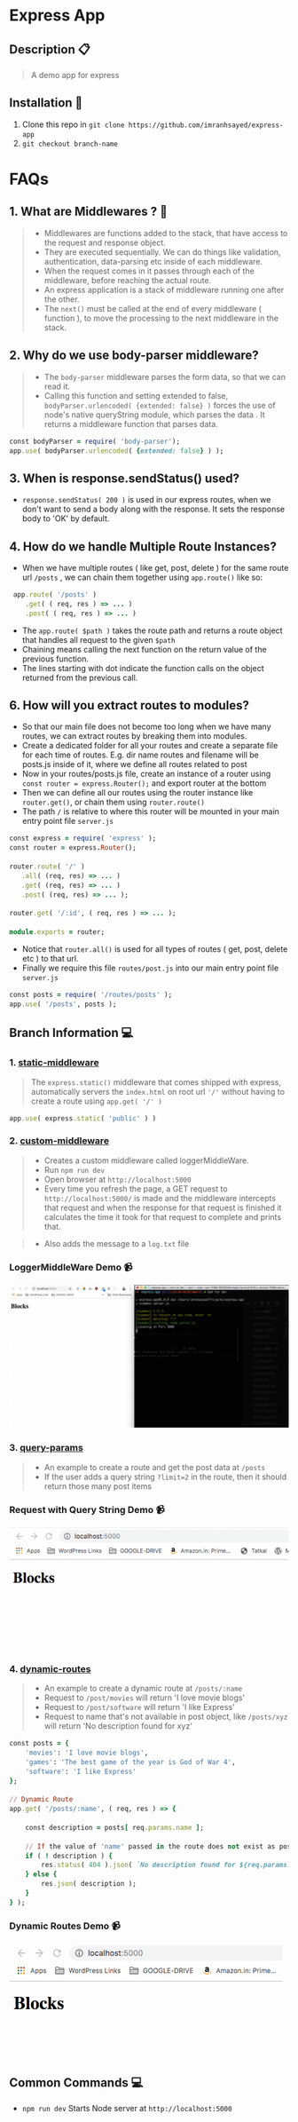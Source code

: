 # Express App

## Description :clipboard:
> A demo app for express

## Installation :wrench:

1. Clone this repo in `git clone https://github.com/imranhsayed/express-app`
2. `git checkout branch-name`

# FAQs

## 1. What are Middlewares ? :vertical_traffic_light:

> * Middlewares are functions added to the stack, that have access to the request and response object.
> * They are executed sequentially. We can do things like validation, authentication, data-parsing etc inside of each middleware.
> * When the request comes in it passes through each of the middleware, before reaching the actual route. 
> * An express application is a stack of middleware running one after the other.
> * The `next()` must be called at the end of every middleware ( function ), to move the processing to the next middleware in the stack.

## 2. Why do we use body-parser middleware?
> * The `body-parser` middleware parses the form data, so that we can read it.
> * Calling this function and setting extended to false, `bodyParser.urlencoded( {extended: false} )`
 forces the use of node's native queryString module, which parses the data . It returns a middleware function that parses data.
 
 ```ruby
 const bodyParser = require( 'body-parser');
 app.use( bodyParser.urlencoded( {extended: false} ) );
 ```
 
## 3. When is response.sendStatus() used?
 
 * `response.sendStatus( 200 )` is used in our express routes, when we don't want to send a body along with the response.
  It sets the response body to 'OK' by default. 
  
## 4. How do we handle Multiple Route Instances?

 * When we have multiple routes ( like get, post, delete ) for the same route url `/posts` , we can chain them together using `app.route()` like so:
 
```ruby
 app.route( '/posts' )
    .get( ( req, res ) => ... )
    .post( ( req, res ) => ... )
 ```
 
 * The `app.route( $path )` takes the route path and returns a route object that handles all request to the given `$path`
 * Chaining means calling the next function on the return value of the previous function.
 * The lines starting with dot indicate the function calls on the object returned from the previous call.
 
 ## 6. How will you extract routes to modules?
 
 * So that our main file does not become too long when we have many routes, we can extract routes by breaking them into modules.
 * Create a dedicated folder for all your routes and create a separate file for each time of routes. E.g. dir name routes and filename
 will be posts.js inside of it, where we define all routes related to post
 * Now in your routes/posts.js file, create an instance of a router using `const router = express.Router();` and export router at the bottom
 * Then we can define all our routes using the router instance like `router.get()`, or chain them using `router.route()`
 * The path `/` is relative to where this router will be mounted in your main entry point file `server.js`
 
 ```ruby
 const express = require( 'express' );
 const router = express.Router();
 
 router.route( '/' )
    .all( (req, res) => ... )
    .get( (req, res) => ... )
    .post( (req, res) => ... );
    
 router.get( '/:id', ( req, res ) => ... );    
 
 module.exports = router;
 ```
 
 * Notice that `router.all()` is used for all types of routes ( get, post, delete etc ) to that url.
 * Finally we require this file `routes/post.js` into our main entry point file `server.js`
 
```ruby
const posts = require( '/routes/posts' );
app.use( '/posts', posts );
```
 

## Branch Information :computer:

### 1. [static-middleware](https://github.com/imranhsayed/express-app/tree/static-middleware)

> The `express.static()` middleware that comes shipped with express, automatically servers the `index.html` on root url `'/'` without having to 
create a route using `app.get( '/' )` 

```ruby
app.use( express.static( 'public' ) )
```

### 2. [custom-middleware](https://github.com/imranhsayed/express-app/tree/custom-middleware) 
> * Creates a custom middleware called loggerMiddleWare.
> *	Run `npm run dev`
> * Open browser at `http://localhost:5000`
> * Every time you refresh the page, a GET request to `http://localhost:5000/` is made 
and the middleware intercepts that request and when the response for that request is finished
it calculates the time it took for that request to complete and prints that.

> * Also adds the message to a `log.txt` file  
  
### LoggerMiddleWare Demo :video_camera:

![](loggerMiddleWare.gif)

### 3. [query-params](https://github.com/imranhsayed/express-app/tree/query-params)

> * An example to create a route and get the post data at `/posts`
> * If the user adds a query string `?limit=2` in the route, then it should return those many post items

### Request with Query String Demo :video_camera:

![](query-string.gif)

### 4. [dynamic-routes](https://github.com/imranhsayed/express-app/tree/dynamic-routes)

> * An example to create a dynamic route at `/posts/:name`
> * Request to `/post/movies` will return 'I love movie blogs'
> * Request to `/post/software` will return 'I like Express'
> * Request to name that's not available in post object, like `/posts/xyz` will return 'No description found for xyz'

```ruby
const posts = {
	'movies': 'I love movie blogs',
	'games': 'The best game of the year is God of War 4',
	'software': 'I like Express'
};

// Dynamic Route
app.get( '/posts/:name', ( req, res ) => {

	const description = posts[ req.params.name ];

	// If the value of 'name' passed in the route does not exist as posts property
	if ( ! description ) {
		res.status( 404 ).json( `No description found for ${req.params.name}` );
	} else {
		res.json( description );
	}
} );
```

### Dynamic Routes Demo :video_camera:

![](dynamic-routes.gif)


## Common Commands :computer:

* `npm run dev` Starts Node server at `http://localhost:5000`
